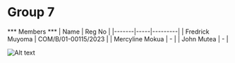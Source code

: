 # Group 7
*** Members ***
| Name  | Reg No | 
|-------|-----|---------|
| Fredrick Muyoma | COM/B/01-00115/2023  |
| Mercyline Mokua   | -  |
| John Mutea   | -  |

![Alt text](https://example.com/image.jpg)
